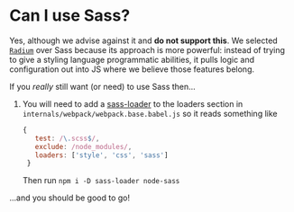 # Can I use Sass?

Yes, although we advise against it and **do not support this**. We selected
[`Radium`](http://formidable.com/open-source/radium/)
over Sass because its approach is more powerful: instead of trying to
give a styling language programmatic abilities, it pulls logic and configuration
out into JS where we believe those features belong.

If you _really_ still want (or need) to use Sass then...

1. You will need to add a [sass-loader](https://github.com/jtangelder/sass-loader)
to the loaders section in `internals/webpack/webpack.base.babel.js` so it reads something like
   ```javascript
   {
      test: /\.scss$/,
      exclude: /node_modules/,
      loaders: ['style', 'css', 'sass']
    }
    ```

    Then run `npm i -D sass-loader node-sass`

...and you should be good to go!
